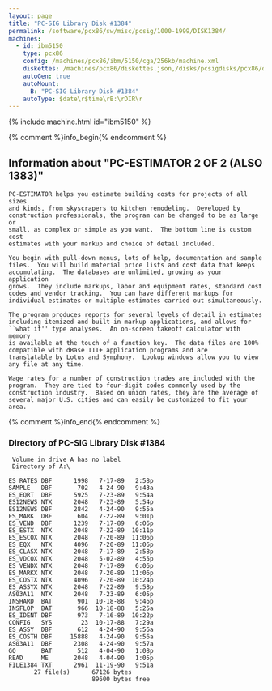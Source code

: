 ```yaml
---
layout: page
title: "PC-SIG Library Disk #1384"
permalink: /software/pcx86/sw/misc/pcsig/1000-1999/DISK1384/
machines:
  - id: ibm5150
    type: pcx86
    config: /machines/pcx86/ibm/5150/cga/256kb/machine.xml
    diskettes: /machines/pcx86/diskettes.json,/disks/pcsigdisks/pcx86/diskettes.json
    autoGen: true
    autoMount:
      B: "PC-SIG Library Disk #1384"
    autoType: $date\r$time\rB:\rDIR\r
---
```


{% include machine.html id="ibm5150" %}

{% comment %}info_begin{% endcomment %}

## Information about "PC-ESTIMATOR 2 OF 2 (ALSO 1383)"

    PC-ESTIMATOR helps you estimate building costs for projects of all sizes
    and kinds, from skyscrapers to kitchen remodeling.  Developed by
    construction professionals, the program can be changed to be as large or
    small, as complex or simple as you want.  The bottom line is custom cost
    estimates with your markup and choice of detail included.
    
    You begin with pull-down menus, lots of help, documentation and sample
    files.  You will build material price lists and cost data that keeps
    accumulating.  The databases are unlimited, growing as your application
    grows.  They include markups, labor and equipment rates, standard cost
    codes and vendor tracking.  You can have different markups for
    individual estimates or multiple estimates carried out simultaneously.
    
    The program produces reports for several levels of detail in estimates
    including itemized and built-in markup applications, and allows for
    ``what if'' type analyses.  An on-screen takeoff calculator with memory
    is available at the touch of a function key.  The data files are 100%
    compatible with dBase III+ application programs and are
    translatable by Lotus and Symphony.  Lookup windows allow you to view
    any file at any time.
    
    Wage rates for a number of construction trades are included with the
    program.  They are tied to four-digit codes commonly used by the
    construction industry.  Based on union rates, they are the average of
    several major U.S. cities and can easily be customized to fit your area.
{% comment %}info_end{% endcomment %}


### Directory of PC-SIG Library Disk #1384

     Volume in drive A has no label
     Directory of A:\

    ES_RATES DBF      1998   7-17-89   2:58p
    SAMPLE   DBF       702   4-24-90   9:43a
    ES_EQRT  DBF      5925   7-23-89   9:54a
    ES12NEWS NTX      2048   7-23-89   5:54p
    ES12NEWS DBF      2842   4-24-90   9:55a
    ES_MARK  DBF       604   7-22-89   9:01p
    ES_VEND  DBF      1239   7-17-89   6:06p
    ES_ESTX  NTX      2048   7-22-89  10:11p
    ES_ESCOX NTX      2048   7-20-89  11:06p
    ES_EQX   NTX      4096   7-20-89  11:06p
    ES_CLASX NTX      2048   7-17-89   2:58p
    ES_VDCOX NTX      2048   5-02-89   4:55p
    ES_VENDX NTX      2048   7-17-89   6:06p
    ES_MARKX NTX      2048   7-20-89  11:06p
    ES_COSTX NTX      4096   7-20-89  10:24p
    ES_ASSYX NTX      2048   7-22-89   9:58p
    AS03A11  NTX      2048   7-23-89   6:05p
    INSHARD  BAT       901  10-18-88   9:46p
    INSFLOP  BAT       966  10-18-88   5:25a
    ES_IDENT DBF       973   7-16-89  10:22p
    CONFIG   SYS        23  10-17-88   7:29a
    ES_ASSY  DBF       612   4-24-90   9:56a
    ES_COSTH DBF     15888   4-24-90   9:56a
    AS03A11  DBF      2308   4-24-90   9:57a
    GO       BAT       512   4-04-90   1:08p
    READ     ME       2048   4-04-90   1:05p
    FILE1384 TXT      2961  11-19-90   9:51a
           27 file(s)      67126 bytes
                           89600 bytes free

